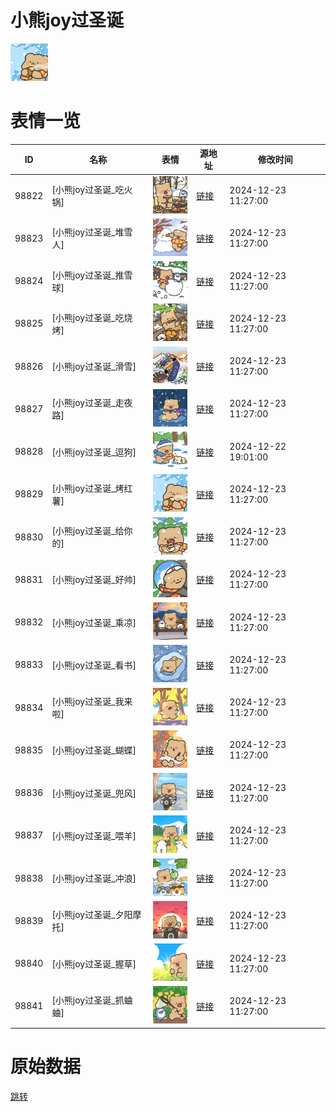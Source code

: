 # 小熊joy过圣诞

<img src="./cover.png" height="60" alt="cover" />

# 表情一览

|ID|名称|表情|源地址|修改时间|
|----|----|----|----|----|
|98822|[小熊joy过圣诞_吃火锅]|<img src="./pic/098822_%5B小熊joy过圣诞_吃火锅%5D.png" height="60" alt="吃火锅"/>|[链接](https://i0.hdslb.com/bfs/garb/2c8cc58b3612486edb5cc976c45ef2d9f63b1e4a.png)|2024-12-23 11:27:00|
|98823|[小熊joy过圣诞_堆雪人]|<img src="./pic/098823_%5B小熊joy过圣诞_堆雪人%5D.png" height="60" alt="堆雪人"/>|[链接](https://i0.hdslb.com/bfs/garb/ba3cb2a7fd92ba3e34f49916840c7ba96562dca0.png)|2024-12-23 11:27:00|
|98824|[小熊joy过圣诞_推雪球]|<img src="./pic/098824_%5B小熊joy过圣诞_推雪球%5D.png" height="60" alt="推雪球"/>|[链接](https://i0.hdslb.com/bfs/garb/53d5e5af51fa359be389435ced1b8002e9d7e2bc.png)|2024-12-23 11:27:00|
|98825|[小熊joy过圣诞_吃烧烤]|<img src="./pic/098825_%5B小熊joy过圣诞_吃烧烤%5D.png" height="60" alt="吃烧烤"/>|[链接](https://i0.hdslb.com/bfs/garb/fa0a3ab353bb54694437cc90c2d93befea037b49.png)|2024-12-23 11:27:00|
|98826|[小熊joy过圣诞_滑雪]|<img src="./pic/098826_%5B小熊joy过圣诞_滑雪%5D.png" height="60" alt="滑雪"/>|[链接](https://i0.hdslb.com/bfs/garb/44e7b44790d13d8d9a065aef7d7d2707e5ddb460.png)|2024-12-23 11:27:00|
|98827|[小熊joy过圣诞_走夜路]|<img src="./pic/098827_%5B小熊joy过圣诞_走夜路%5D.png" height="60" alt="走夜路"/>|[链接](https://i0.hdslb.com/bfs/garb/f491785047551cd9f3be105c8dc0e27ce4ee7f04.png)|2024-12-23 11:27:00|
|98828|[小熊joy过圣诞_逗狗]|<img src="./pic/098828_%5B小熊joy过圣诞_逗狗%5D.png" height="60" alt="逗狗"/>|[链接](https://i0.hdslb.com/bfs/garb/96a69ddabc368f1619c6058da26781918294780a.png)|2024-12-22 19:01:00|
|98829|[小熊joy过圣诞_烤红薯]|<img src="./pic/098829_%5B小熊joy过圣诞_烤红薯%5D.png" height="60" alt="烤红薯"/>|[链接](https://i0.hdslb.com/bfs/garb/3f622aecdc6b315f2ff88c2d816dec6bff0f2872.png)|2024-12-23 11:27:00|
|98830|[小熊joy过圣诞_给你的]|<img src="./pic/098830_%5B小熊joy过圣诞_给你的%5D.png" height="60" alt="给你的"/>|[链接](https://i0.hdslb.com/bfs/garb/b4ec502e56e1d3cc10592990606f818f532b6fa9.png)|2024-12-23 11:27:00|
|98831|[小熊joy过圣诞_好帅]|<img src="./pic/098831_%5B小熊joy过圣诞_好帅%5D.png" height="60" alt="好帅"/>|[链接](https://i0.hdslb.com/bfs/garb/fe45a3979c2db5f14463a6a49ab0849fc5fb6c1b.png)|2024-12-23 11:27:00|
|98832|[小熊joy过圣诞_乘凉]|<img src="./pic/098832_%5B小熊joy过圣诞_乘凉%5D.png" height="60" alt="乘凉"/>|[链接](https://i0.hdslb.com/bfs/garb/b0c84091df0c5115348d758304dcf0ccf4e9dafe.png)|2024-12-23 11:27:00|
|98833|[小熊joy过圣诞_看书]|<img src="./pic/098833_%5B小熊joy过圣诞_看书%5D.png" height="60" alt="看书"/>|[链接](https://i0.hdslb.com/bfs/garb/29e3e0a7b8052f9feaec4bb70ab91c6f53459eff.png)|2024-12-23 11:27:00|
|98834|[小熊joy过圣诞_我来啦]|<img src="./pic/098834_%5B小熊joy过圣诞_我来啦%5D.png" height="60" alt="我来啦"/>|[链接](https://i0.hdslb.com/bfs/garb/ef347d8b029be8af315d3afcad96ecaff3cef736.png)|2024-12-23 11:27:00|
|98835|[小熊joy过圣诞_蝴蝶]|<img src="./pic/098835_%5B小熊joy过圣诞_蝴蝶%5D.png" height="60" alt="蝴蝶"/>|[链接](https://i0.hdslb.com/bfs/garb/61259982ef3c6f8fda29692e81cc95cb15acfdce.png)|2024-12-23 11:27:00|
|98836|[小熊joy过圣诞_兜风]|<img src="./pic/098836_%5B小熊joy过圣诞_兜风%5D.png" height="60" alt="兜风"/>|[链接](https://i0.hdslb.com/bfs/garb/b1addeb0c50a11e4d5dedab58cf954887ffff981.png)|2024-12-23 11:27:00|
|98837|[小熊joy过圣诞_喂羊]|<img src="./pic/098837_%5B小熊joy过圣诞_喂羊%5D.png" height="60" alt="喂羊"/>|[链接](https://i0.hdslb.com/bfs/garb/f0dad16b4c5c7268adbc6ef2e057deb1361d827b.png)|2024-12-23 11:27:00|
|98838|[小熊joy过圣诞_冲浪]|<img src="./pic/098838_%5B小熊joy过圣诞_冲浪%5D.png" height="60" alt="冲浪"/>|[链接](https://i0.hdslb.com/bfs/garb/1c4fdbd895e3d23ebf03c1ecc3e8eca4d1690e2f.png)|2024-12-23 11:27:00|
|98839|[小熊joy过圣诞_夕阳摩托]|<img src="./pic/098839_%5B小熊joy过圣诞_夕阳摩托%5D.png" height="60" alt="夕阳摩托"/>|[链接](https://i0.hdslb.com/bfs/garb/49a60c9b37b2b85b0f08430a559247b3907042bb.png)|2024-12-23 11:27:00|
|98840|[小熊joy过圣诞_握草]|<img src="./pic/098840_%5B小熊joy过圣诞_握草%5D.png" height="60" alt="握草"/>|[链接](https://i0.hdslb.com/bfs/garb/1c4e1512774d42d0844cf39c41592c0f2fcafc0f.png)|2024-12-23 11:27:00|
|98841|[小熊joy过圣诞_抓蛐蛐]|<img src="./pic/098841_%5B小熊joy过圣诞_抓蛐蛐%5D.png" height="60" alt="抓蛐蛐"/>|[链接](https://i0.hdslb.com/bfs/garb/1620b953af70040c5a061772e70fc761fb1b69b5.png)|2024-12-23 11:27:00|

# 原始数据

[跳转](./raw.json)

